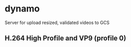 # dynamo
Server for upload resized, validated videos to GCS


## H.264 High Profile and VP9 (profile 0)